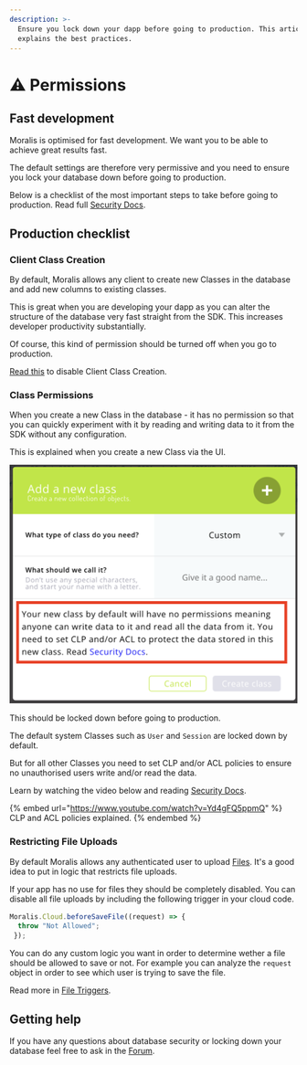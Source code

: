 ```yaml
---
description: >-
  Ensure you lock down your dapp before going to production. This article
  explains the best practices.
---
```


# ⚠ Permissions

## Fast development

Moralis is optimised for fast development. We want you to be able to achieve great results fast.&#x20;

The default settings are therefore very permissive and you need to ensure you lock your database down before going to production.

Below is a checklist of the most important steps to take before going to production. Read full [Security Docs](security.md).

## Production checklist

### Client Class Creation

By default, Moralis allows any client to create new Classes in the database and add new columns to existing classes.&#x20;

This is great when you are developing your dapp as you can alter the structure of the database very fast straight from the SDK. This increases developer productivity substantially. &#x20;

Of course, this kind of permission should be turned off when you go to production.

[Read this](https://docs.moralis.io/moralis-server/database/security#client-class-creation) to disable Client Class Creation.

### Class Permissions

When you create a new Class in the database - it has no permission so that you can quickly experiment with it by reading and writing data to it from the SDK without any configuration.&#x20;

This is explained when you create a new Class via the UI.

![Default Class Permission Warning](<../../.gitbook/assets/Screenshot 2021-11-29 at 12.24.30.png>)

This should be locked down before going to production.

The default system Classes such as `User` and `Session` are locked down by default.

But for all other Classes you need to set CLP and/or ACL policies to ensure no unauthorised users write and/or read the data.

Learn by watching the video below and reading [Security Docs](security.md).

{% embed url="https://www.youtube.com/watch?v=Yd4gFQ5ppmQ" %}
CLP and ACL policies explained.
{% endembed %}

### Restricting File Uploads

By default Moralis allows any authenticated user to upload [Files](../files/). It's a good idea to put in logic that restricts file uploads.

If your app has no use for files they should be completely disabled. You can disable all file uploads by including the following trigger in your cloud code.

```javascript
Moralis.Cloud.beforeSaveFile((request) => {
  throw "Not Allowed";
 });
```

You can do any custom logic you want in order to determine wether a file should be allowed to save or not. For example you can analyze the `request` object in order to see which user is trying to save the file.

Read more in [File Triggers](../cloud-code/triggers.md#file-triggers).

## Getting help

If you have any questions about database security or locking down your database feel free to ask in the [Forum](https://forum.moralis.io).
